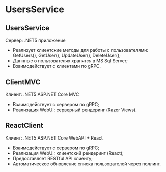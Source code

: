 # UsersService
## UsersService
Сервер: .NET5 приложение
- Реализует клиентские методы для работы с пользователями: GetUsers(), GetUser(), UpdateUser(), DeleteUser();
- Даннные о пользователях хранятся в MS Sql Server;
- Взаимодействует с клиентами по gRPC.

## ClientMVC
Клиент: .NET5 ASP.NET Core MVC
- Взаимодействует с сервером по gRPC;
- Реализация WebUI: cерверный рендеринг (Razor Views).

## ReactClient
Клиент: .NET5 ASP.NET Core WebAPI + React
- Взаимодействует с сервером по gRPC;
- Реализация WebUI: клиентский рендеринг (React);
- Предоставляет RESTful API клиенту;
- Автоматическое обновление списка пользователей через поллинг.
